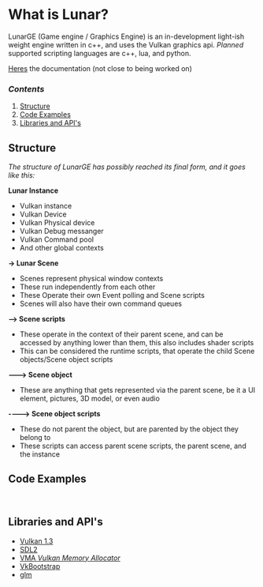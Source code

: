 # What is Lunar?
LunarGE (Game engine / Graphics Engine) is an in-development light-ish weight engine written in c++, and uses the Vulkan graphics api. *Planned* supported scripting languages are c++, lua, and python.

[Heres](docs/documentation.md) the documentation (not close to being worked on)

### *Contents*

1. [Structure](#structure)
2. [Code Examples](#code-examples)
3. [Libraries and API's](#libraries-and-apis)

## Structure

*The structure of LunarGE has possibly reached its final form, and it goes like this:*

**Lunar Instance**
- Vulkan instance
- Vulkan Device
- Vulkan Physical device
- Vulkan Debug messanger
- Vulkan Command pool
- And other global contexts

**-> Lunar Scene**
- Scenes represent physical window contexts
- These run independently from each other
- These Operate their own Event polling and Scene scripts
- Scenes will also have their own command queues

**--> Scene scripts**
- These operate in the context of their parent scene, and can be accessed by anything lower than them, this also includes shader scripts
- This can be considered the runtime scripts, that operate the child Scene objects/Scene object scripts

**---> Scene object**
- These are anything that gets represented via the parent scene, be it a UI element, pictures, 3D model, or even audio

**----> Scene object scripts**
- These do not parent the object, but are parented by the object they belong to
- These scripts can access parent scene scripts, the parent scene, and the instance


## Code Examples
```c++
    

```

## Libraries and API's
- [Vulkan 1.3](https://www.vulkan.org/)
- [SDL2](https://www.libsdl.org/)
- [VMA *Vulkan Memory Allocator*](https://github.com/GPUOpen-LibrariesAndSDKs/VulkanMemoryAllocator)
- [VkBootstrap](https://github.com/charles-lunarg/vk-bootstrap)
- [glm](https://github.com/g-truc/glm)